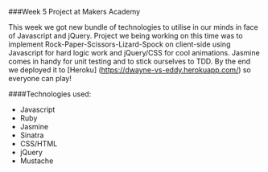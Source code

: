###Week 5 Project at Makers Academy


This week we got new bundle of technologies to utilise in our minds in face of Javascript and jQuery.
Project we being working on this time was to implement Rock-Paper-Scissors-Lizard-Spock on client-side using Javascript for hard logic work and jQuery/CSS for cool animations. Jasmine comes in handy for unit testing and to stick ourselves to TDD. By the end we deployed it to [Heroku] (https://dwayne-vs-eddy.herokuapp.com/) so everyone can play!


####Technologies used:

- Javascript
- Ruby
- Jasmine 
- Sinatra 
- CSS/HTML
- jQuery
- Mustache


